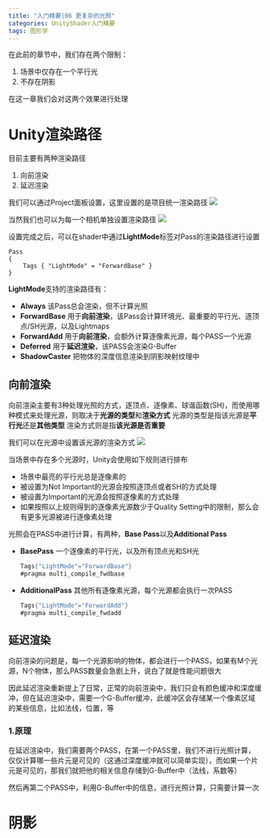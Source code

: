 ```yaml
---
title: "入门精要|06 更复杂的光照"
categories: UnityShader入门精要
tags: 图形学
---
```

在此前的章节中，我们存在两个限制：
1. 场景中仅存在一个平行光
2. 不存在阴影 

在这一章我们会对这两个效果进行处理

# Unity渲染路径
目前主要有两种渲染路径
1. 向前渲染
2. 延迟渲染

我们可以通过Project面板设置，这里设置的是项目统一渲染路径
![](https://cdn.jsdelivr.net/gh/Gasskin/CloudImg/img/202206172153261.png)

当然我们也可以为每一个相机单独设置渲染路径
![](https://cdn.jsdelivr.net/gh/Gasskin/CloudImg/img/202206172154940.png)

设置完成之后，可以在shader中通过**LightMode**标签对Pass的渲染路径进行设置

```hlsl
Pass
{
	Tags { "LightMode" = "ForwardBase" }
}
```

**LightMode**支持的渲染路径有：
- **Always** 该Pass总会渲染，但不计算光照
- **ForwardBase** 用于**向前渲染**，该Pass会计算环境光、最重要的平行光、逐顶点/SH光源，以及Lightmaps
- **ForwardAdd** 用于**向前渲染**，会额外计算逐像素光源，每个PASS一个光源
- **Deferred** 用于**延迟渲染**，该PASS会渲染G-Buffer
- **ShadowCaster** 把物体的深度信息渲染到阴影映射纹理中

## 向前渲染
向前渲染主要有3种处理光照的方式，逐顶点、逐像素、球谐函数(SH)，而使用哪种模式来处理光源，则取决于**光源的类型**和**渲染方式**
光源的类型是指该光源是**平行光**还是**其他类型**
渲染方式则是指**该光源是否重要**

我们可以在光源中设置该光源的渲染方式
![](https://cdn.jsdelivr.net/gh/Gasskin/CloudImg/img/202206172213384.png)

当场景中存在多个光源时，Unity会使用如下规则进行排布
- 场景中最亮的平行光总是逐像素的
- 被设置为Not Important的光源会按照逐顶点或者SH的方式处理
- 被设置为Important的光源会按照逐像素的方式处理
- 如果按照以上规则得到的逐像素光源数少于Quality Setting中的限制，那么会有更多光源被进行逐像素处理

光照会在PASS中进行计算，有两种，**Base Pass**以及**Additional Pass**

- **BasePass** 一个逐像素的平行光，以及所有顶点光和SH光

  ```c#
  Tags{"LightMode"="ForwardBase"}
  #pragma multi_compile_fwdbase
  ```

- **AdditionalPass** 其他所有逐像素光源，每个光源都会执行一次PASS

  ```c#
  Tags{"LightMode"="ForwardAdd"}
  #pragma multi_compile_fwdadd
  ```

## 延迟渲染

向前渲染的问题是，每一个光源影响的物体，都会进行一个PASS，如果有M个光源，N个物体，那么PASS数量会急剧上升，说白了就是性能问题很大

因此延迟渲染重新提上了日常，正常的向前渲染中，我们只会有颜色缓冲和深度缓冲，但在延迟渲染中，需要一个G-Buffer缓冲，此缓冲区会存储某一个像素区域的某些信息，比如法线，位置，等

### 1.原理

在延迟渲染中，我们需要两个PASS，在第一个PASS里，我们不进行光照计算，仅仅计算哪一些片元是可见的（这通过深度缓冲就可以简单实现），而如果一个片元是可见的，那我们就把他的相关信息存储到G-Buffer中（法线，系数等）

然后再第二个PASS中，利用G-Buffer中的信息，进行光照计算，只需要计算一次

# 阴影





















